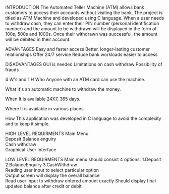 INTRODUCTION
The Automated Teller Machine (ATM) allows bank customers to access their accounts without visiting the bank. The project is titled as ATM Machine and developed using C language. When a user needs to withdraw cash, they can enter their PIN number (personal identification number) and the amount to be withdrawn will be displayed in the form of 100s, 500s and 1000s. Once their withdrawn was successful, the amount will be debited in their account.


ADVANTAGES
	Easy and faster access
	Better, longer-lasting customer relationships
	Offer 24/7 service
	Reduce bank workloads
	easier to access

DISADVANTAGES
	GUI is needed
	Limitations on cash withdraw
  Possibility of frauds

4 W's and 1 H
Who
Anyone with an ATM card can use the machine.

What
It's an automatic machine to withdraw the money.

When
It is available 24X7, 365 days.

Where
It is available in various places.

How
This application was developed in C language to avoid the complexity and to keep it simple.

HIGH LEVEL REQUIRMENTS
	Main Menu	
	Deposit	
  Balance enguiry	
	Cash withdraw	
	Graphical User Interface


LOW LEVEL REQUIRMENTS
  Main menu should consist 4 options: 
1.Deposit 
2.BalanceEnquiry
3.CashWithdraw	
	Reading user input to select particular option	
	Output screen will display the overall balance	
  Read user input to withdraw entered amount exactly
	Should display final updated balance after credit or debit

